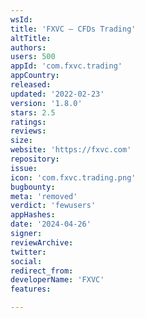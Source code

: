 ```yaml
---
wsId: 
title: 'FXVC – CFDs Trading'
altTitle: 
authors: 
users: 500
appId: 'com.fxvc.trading'
appCountry: 
released: 
updated: '2022-02-23'
version: '1.8.0'
stars: 2.5
ratings: 
reviews: 
size: 
website: 'https://fxvc.com'
repository: 
issue: 
icon: 'com.fxvc.trading.png'
bugbounty: 
meta: 'removed'
verdict: 'fewusers'
appHashes: 
date: '2024-04-26'
signer: 
reviewArchive: 
twitter: 
social: 
redirect_from: 
developerName: 'FXVC'
features: 

---
```


